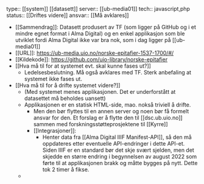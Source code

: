 type:: [[system]] [[datasett]]
server:: [[ub-media01]] 
tech:: javascript,php
status:: [[Driftes videre]]
ansvar:: [[Må avklares]]

- [[Sammendrag]]: Datasett produsert av TF (som ligger på GitHub og i et mindre egnet format i Alma Digital) og en enkel applikasjon som ble utviklet fordi Alma Digital ikke var bra nok, som i dag ligger på [[ub-media01]]
- [[URL]]: https://ub-media.uio.no/norske-epitafier-1537-1700/#/
- [[Kildekode]]: https://github.com/uio-library/norske-epitafier
- [[Hva må til for at systemet evt. skal kunne fases ut?]]
	- Ledelsesbeslutning. Må også avklares med TF. Sterk anbefaling at systemet ikke fases ut.
- [[Hva må til for å drifte systemet videre?]]
	- (Med systemet menes applikasjonen. Det er underforstått at datasettet må beholdes uansett)
	- Applikasjonen er en statisk HTML-side, mao. nokså triviell å drifte.
		- Men den bør flyttes til en annen server og noen bør få formelt ansvar for den. Et forslag er å flytte den til [[dsc.ub.uio.no]] sammen med forskningsstøtteprosjektene til [[Kyrre]]
		- [[Integrasjoner]]:
			- Henter data fra [[Alma Digital IIIF Manifest-API]], så den må oppdateres etter eventuelle API-endringer i dette API-et. Siden IIIF er en standard bør det skje svært sjelden, men det skjedde en større endring i begynnelsen av august 2022 som førte til at applikasjonen brakk og måtte bygges på nytt. Dette tok 2 timer å fikse.
	-